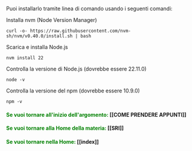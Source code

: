 Puoi installarlo tramite linea di comando usando i seguenti comandi:

Installa nvm (Node Version Manager)

	curl -o- https://raw.githubusercontent.com/nvm-sh/nvm/v0.40.0/install.sh | bash

Scarica e installa Node.js

	nvm install 22

Controlla la versione di Node.js (dovrebbe essere 22.11.0)

	node -v

Controlla la versione del npm (dovrebbe essere 10.9.0)

	npm -v
#### <span style="color:green"> Se vuoi tornare all'inizio dell'argomento:</span> [[COME PRENDERE APPUNTI]]

#### <span style="color:green"> Se vuoi tornare alla Home della materia: </span>[[SRI]]
#### <span style="color:green"> Se vuoi tornare nella Home: </span>[[index]]
